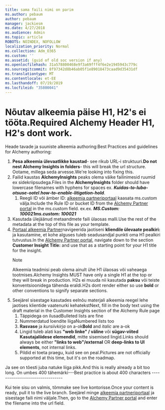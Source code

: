 ```yaml
---
title: sama faili nimi on parim
ms.author: pebaum
author: pebaum
manager: jackiesm
ms.date: 4/27/2018
ms.audience: Admin
ms.topic: article
ROBOTS: NOINDEX, NOFOLLOW
localization_priority: Normal
ms.collection: Adm_O365
ms.custom: ''
ms.assetid: (guid of old soc version if any)
ms.openlocfilehash: 31a578800468e9f3a69fff4f6e2e1945943c779c
ms.sourcegitcommit: 8f97342d8b46ab05f1e89018473caad9d35431df
ms.translationtype: MT
ms.contentlocale: et-EE
ms.lasthandoff: 07/19/2019
ms.locfileid: "35800041"
---
```

# <a name="required-alchemy-header-h1-h2s-dont-work"></a><span data-ttu-id="a4fd1-102">Nõutav alkeemia päise H1, H2's ei tööta.</span><span class="sxs-lookup"><span data-stu-id="a4fd1-102">Required Alchemy Header H1, H2's dont work.</span></span>
<span data-ttu-id="a4fd1-103">Heade tavade ja suuniste alkeemia authoring:</span><span class="sxs-lookup"><span data-stu-id="a4fd1-103">Best Practices and guidelines for Alchemy authoring:</span></span>

1. <span data-ttu-id="a4fd1-104">**Pesa alkeemia ülevaatlikke kaustad**- see rikub URL-i struktuuri.</span><span class="sxs-lookup"><span data-stu-id="a4fd1-104">**Do not nest Alchemy Insights in folders**- this will break the url structure.</span></span> <span data-ttu-id="a4fd1-105">Ootame, millega seda arvesse.</span><span class="sxs-lookup"><span data-stu-id="a4fd1-105">We're looking into fixing this.</span></span>
1. <span data-ttu-id="a4fd1-106">Failid kaustas **AlchemyInsights** peaks olema väike failinimesid ruumid ex sidekriipsudega.</span><span class="sxs-lookup"><span data-stu-id="a4fd1-106">Files in the **AlchemyInsights** folder should have lowercase filenames with hyphens for spaces ex.</span></span> <span data-ttu-id="a4fd1-107">***Kuidas-to-luba-otsuse-ootel***.</span><span class="sxs-lookup"><span data-stu-id="a4fd1-107">***how-to-enable-litigation-hold***.</span></span>
    1. <span data-ttu-id="a4fd1-108">Reegli ID või ämber ID: [alkeemia partneriportaal](https://alchemyportal.azurewebsites.net) kaasata ms.custom välja.</span><span class="sxs-lookup"><span data-stu-id="a4fd1-108">Include the Rule ID or bucket ID from the [Alchemy Partner portal](https://alchemyportal.azurewebsites.net) in the ms.custom field.</span></span> <span data-ttu-id="a4fd1-109">ex.</span><span class="sxs-lookup"><span data-stu-id="a4fd1-109">ex.</span></span> <span data-ttu-id="a4fd1-110">***MS.Custom: 100021***</span><span class="sxs-lookup"><span data-stu-id="a4fd1-110">***ms.custom: 100021***</span></span>
1. <span data-ttu-id="a4fd1-111">Kasutada ülejäänud metaandmete faili ülaosas malli.</span><span class="sxs-lookup"><span data-stu-id="a4fd1-111">Use the rest of the metadata at the top of this file as your template.</span></span>
1. <span data-ttu-id="a4fd1-112">[Portaal alkeemia Partner](https://alchemyportal.azurewebsites.net)navigeerida jaotiseni **kliendile ülevaate pealkiri:** ja kasutamine, et kohe alguses tuleb seadusandjal punkti oma H1 pealkiri tutvustus.</span><span class="sxs-lookup"><span data-stu-id="a4fd1-112">In the [Alchemy Partner portal](https://alchemyportal.azurewebsites.net), navigate down to the section **Customer Insight Title:** and use that as a starting point for your H1 title for the insight.</span></span> 
    > [!NOTE]
    > <span data-ttu-id="a4fd1-113">Alkeemia teadmisi peab olema ainult ühe H1 ülaosas või vaheaega tootmises.</span><span class="sxs-lookup"><span data-stu-id="a4fd1-113">Alchemy Insights MUST have only a single H1 at the top or they will break in production.</span></span> <span data-ttu-id="a4fd1-114">H2s ei muuda nii kasutada **paksu** või teiste konventsioonidega tähenda eraldi.</span><span class="sxs-lookup"><span data-stu-id="a4fd1-114">H2s dont render either so use **bold** or other conventions to signify separate sections.</span></span>
1. <span data-ttu-id="a4fd1-115">Seejärel sisestage kasutades eelnõu materjali alkeemia reegel lehe jaotises klientide vaatenurki kehatekst</span><span class="sxs-lookup"><span data-stu-id="a4fd1-115">Next, fill in the body text using the draft material in the Customer Insights section of the Alchemy Rule page</span></span>
    1. <span data-ttu-id="a4fd1-116">Täppidega on ilusad</span><span class="sxs-lookup"><span data-stu-id="a4fd1-116">Bulleted lists are fine</span></span>
    1. <span data-ttu-id="a4fd1-117">Nummerdatud loendite liiga</span><span class="sxs-lookup"><span data-stu-id="a4fd1-117">Numbered lists too</span></span>
    1. <span data-ttu-id="a4fd1-118">**Rasvase** ja *kursiivkirja* on a-ok</span><span class="sxs-lookup"><span data-stu-id="a4fd1-118">**Bold** and *italic* are a-ok</span></span>
    1. <span data-ttu-id="a4fd1-119">Lingid tuleb alati kas **"web linke" / väline** või **sügav-viited Kasutajaliidese elemendid**, mitte sisemised lingid.</span><span class="sxs-lookup"><span data-stu-id="a4fd1-119">Links should always be either **"links to web"/external** OR **deep-links to UI elements**, not internal links.</span></span>
    1. <span data-ttu-id="a4fd1-120">Pildid ei toeta praegu, kuid see on peal.</span><span class="sxs-lookup"><span data-stu-id="a4fd1-120">Pictures are not officially supported at this time, but it's on the roadmap.</span></span>

<span data-ttu-id="a4fd1-121">Ja see on tõesti juba natuke liiga pikk.</span><span class="sxs-lookup"><span data-stu-id="a4fd1-121">And this is really already a bit too long.</span></span> <span data-ttu-id="a4fd1-122">On umbes 400 tähemärki---</span><span class="sxs-lookup"><span data-stu-id="a4fd1-122">Best practice is about 400 characters ---------------------------------</span></span>

<span data-ttu-id="a4fd1-123">Kui teie sisu on valmis, tõmmake see live kontorisse.</span><span class="sxs-lookup"><span data-stu-id="a4fd1-123">Once your content is ready, pull it to the live branch.</span></span> <span data-ttu-id="a4fd1-124">Seejärel minge [alkeemia partneriportaal](https://alchemyportal.azurewebsites.net) ja sisestage faili nimi väljale.</span><span class="sxs-lookup"><span data-stu-id="a4fd1-124">Then, go to the [Alchemy Partner portal](https://alchemyportal.azurewebsites.net) and enter the filename into the url field.</span></span> 